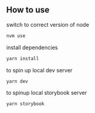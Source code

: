 ## How to use
switch to correct version of node
```bash
nvm use
```
install dependencies
```bash
yarn install
```
to spin up local dev server
```bash
yarn dev
```
to spinup local storybook server
```bash
yarn storybook
```
